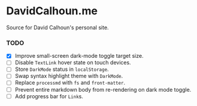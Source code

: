 # DavidCalhoun.me

Source for David Calhoun's personal site.

### TODO
- [x] Improve small-screen dark-mode toggle target size.
- [ ] Disable `TextLink` hover state on touch devices.
- [ ] Store `DarkMode` status in `localStorage`.
- [ ] Swap syntax highlight theme with `DarkMode`.
- [ ] Replace `processmd` with `fs` and `front-matter`.
- [ ] Prevent entire markdown body from re-rendering on dark mode toggle.
- [ ] Add progress bar for `Link`s.

